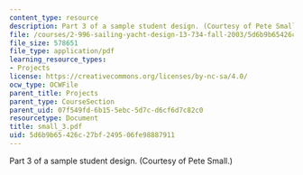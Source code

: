 ```yaml
---
content_type: resource
description: Part 3 of a sample student design. (Courtesy of Pete Small.)
file: /courses/2-996-sailing-yacht-design-13-734-fall-2003/5d6b9b65426c27bf249506fe98887911_small_3.pdf
file_size: 578651
file_type: application/pdf
learning_resource_types:
- Projects
license: https://creativecommons.org/licenses/by-nc-sa/4.0/
ocw_type: OCWFile
parent_title: Projects
parent_type: CourseSection
parent_uid: 07f549fd-6b15-5ebc-5d7c-d6cf6d7c82c0
resourcetype: Document
title: small_3.pdf
uid: 5d6b9b65-426c-27bf-2495-06fe98887911
---
```

Part 3 of a sample student design. (Courtesy of Pete Small.)
